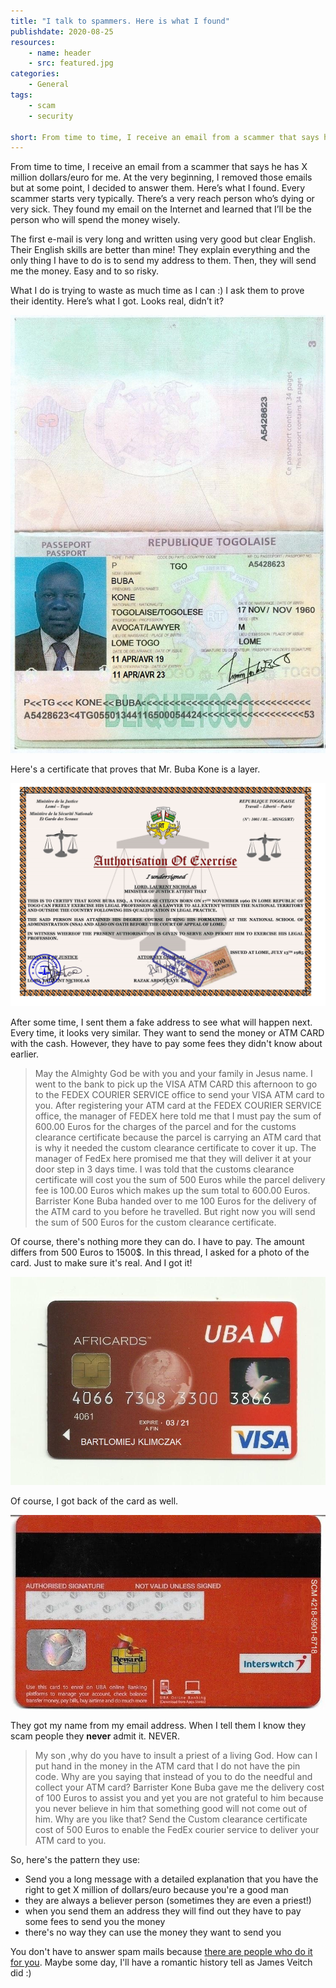 ```yaml
---
title: "I talk to spammers. Here is what I found"
publishdate: 2020-08-25
resources:
    - name: header
    - src: featured.jpg
categories:
    - General
tags:
    - scam
    - security

short: From time to time, I receive an email from a scammer that says he has X million dollars/euro for me. At the very beginning, I removed those emails but at some point, I decided to answer them. Here’s what I found. Every scammer starts very typically. There’s a very reach person who’s dying or very sick. They found my email on the Internet and learned that I’ll be the person who will spend the money wisely.
---
```


From time to time, I receive an email from a scammer that says he has X million dollars/euro for me. At the very beginning, I removed those emails but at some point, I decided to answer them. Here’s what I found.
Every scammer starts very typically. There’s a very reach person who’s dying or very sick. They found my email on the Internet and learned that I’ll be the person who will spend the money wisely.

The first e-mail is very long and written using very good but clear English. Their English skills are better than mine! They explain everything and the only thing I have to do is to send my address to them. Then, they will send me the money. Easy and to so risky.

What I do is trying to waste as much time as I can :) I ask them to prove their identity. Here’s what I got. Looks real, didn’t it?

![scammer id](scam01.jpg)

Here's a certificate that proves that Mr. Buba Kone is a layer.

![scammer certificate](scam02.jpg)

After some time, I sent them a fake address to see what will happen next. Every time, it looks very similar. They want to send the money or ATM CARD with the cash. However, they have to pay some fees they didn't know about earlier.

> May the Almighty God be with you and your family in Jesus name. I went to the bank to pick up the VISA ATM CARD this afternoon to go to the FEDEX COURIER SERVICE office to send your VISA ATM card to you. After registering your ATM card at the FEDEX COURIER SERVICE office, the manager of FEDEX here told me that I must pay the sum of 600.00 Euros for the charges of the parcel and for the customs clearance certificate because the parcel is carrying an ATM card that is why it needed the custom clearance certificate to cover it up. The manager of FedEx here promised me that they will deliver it at your door step in 3 days time. I was told that the customs clearance certificate will cost you the sum of 500 Euros while the parcel delivery fee is 100.00 Euros which makes up the sum total to 600.00 Euros. Barrister Kone Buba handed over to me 100 Euros for the delivery of the ATM card to you before he travelled. But right now you will send the sum of 500 Euros for the custom clearance certificate.

Of course, there's nothing more they can do. I have to pay. The amount differs from 500 Euros to 1500$. In this thread, I asked for a photo of the card. Just to make sure it's real. And I got it!

![scammer certificate](scam03.jpg)

Of course, I got back of the card as well.

![scammer certificate](scam04.jpg)

They got my name from my email address. When I tell them I know they scam people they **never** admit it. NEVER.

> My son ,why do you have to insult a priest of a living God. How can I put hand in the money in the ATM card that I do not have the pin code. Why are you saying that instead of you to do the needful and collect your ATM  card? Barrister Kone Buba gave me the delivery cost of 100 Euros to assist you and yet you are not grateful to him because you never believe in him that something good will not come out of him. Why are you like that? Send the Custom clearance certificate cost of 500 Euros to enable the FedEx courier service to deliver your ATM card to you.

So, here's the pattern they use:
* Send you a long message with a detailed explanation that you have the right to get X million of dollars/euro because you're a good man
* they are always a believer person (sometimes they are even a priest!)
* when you send them an address they will find out they have to pay some fees to send you the money
* there's no way they can use the money they want to send you

You don't have to answer spam mails because [there are people who do it for you](https://www.youtube.com/watch?v=_QdPW8JrYzQ). Maybe some day, I'll have a romantic history tell as James Veitch did :)
